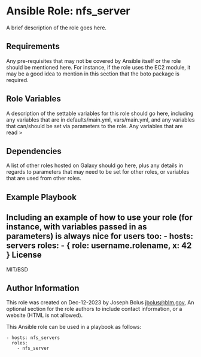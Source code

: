 Ansible Role: nfs_server
=========
A brief description of the role goes here.

Requirements
------------
Any pre-requisites that may not be covered by Ansible itself or the role should be mentioned here. For instance, if the role uses the EC2 module, it may be a good idea to mention in this section that the boto package is required.

Role Variables
--------------
A description of the settable variables for this role should go here, including any variables that are in defaults/main.yml, vars/main.yml, and any variables that can/should be set via parameters to the role. Any variables that are read >

Dependencies
------------
A list of other roles hosted on Galaxy should go here, plus any details in regards to parameters that may need to be set for other roles, or variables that are used from other roles.

Example Playbook
----------------
Including an example of how to use your role (for instance, with variables passed in as parameters) is always nice for users too:
    - hosts: servers
      roles:
         - { role: username.rolename, x: 42 }
License
-------

MIT/BSD

Author Information
------------------
This role was created on Dec-12-2023 by Joseph Bolus <jbolus@blm.gov>,
An optional section for the role authors to include contact information, or a website (HTML is not allowed).

This Ansible role can be used in a playbook as follows:
```
- hosts: nfs_servers
  roles:
    - nfs_server
```
